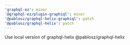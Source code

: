 ```yaml
---
'graphql-ez': minor
'@graphql-ez/plugin-graphiql': minor
'@pablosz/graphql-helix-graphiql': patch
'@pablosz/graphql-helix': patch
---
```


Use local version of graphql-helix @pablosz/graphql-helix
